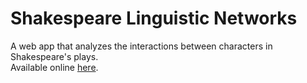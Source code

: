 # Shakespeare Linguistic Networks

A web app that analyzes the interactions between characters in Shakespeare's plays.  
Available online [here](https://corymccartan.github.io/shakespeare/).
